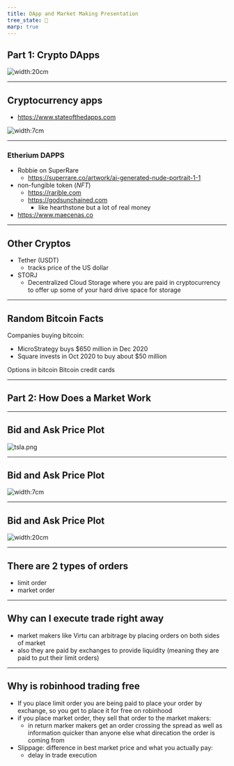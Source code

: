 ```yaml
---
title: DApp and Market Making Presentation
tree_state: 🌱
marp: true
---
```


## Part 1: Crypto DApps
![width:20cm](../search_pics/cryptokitties.png)

---

## Cryptocurrency apps
- https://www.stateofthedapps.com

![width:7cm](../search_pics/travis_scott.png)

---
### Etherium DAPPS
- Robbie on SuperRare
	- https://superrare.co/artwork/ai-generated-nude-portrait-1-1
- non-fungible token (_NFT_)
	- https://rarible.com
	- https://godsunchained.com
		- like hearthstone but a lot of real money
- https://www.maecenas.co

---

## Other Cryptos
- Tether (USDT)
	- tracks price of the US dollar
- STORJ
	- Decentralized Cloud Storage where you are paid in cryptocurrency to offer up some of your hard drive space for storage

---

## Random Bitcoin Facts
Companies buying bitcoin:
- MicroStrategy buys $650 million in Dec 2020
- Square invests in Oct 2020 to buy about $50 million

Options in bitcoin
Bitcoin credit cards

---

## Part 2: How Does a Market Work

---

##  Bid and Ask Price Plot
![tsla.png](../search_pics/tsla.png)

---

##  Bid and Ask Price Plot
![width:7cm](../search_pics/lossporn.png)

---

##  Bid and Ask Price Plot
![width:20cm](../search_pics/bid_ask.png)

---

## There are 2 types of orders
- limit order
- market order
---

## Why can I execute trade right away
- market makers like Virtu can arbitrage by placing orders on both sides of market
- also they are paid by exchanges to provide liquidity (meaning they are paid to put their limit orders)

---


## Why is robinhood trading free
- If you place limit order you are being paid to place your order by exchange, so you get to place it for free on robinhood
- if you place market order, they sell that order to the market makers:
	- in return marker makers get an order crossing the spread as well as information quicker than anyone else what direcation the order is coming from
- Slippage: difference in best market price and what you actually pay:
	- delay in trade execution